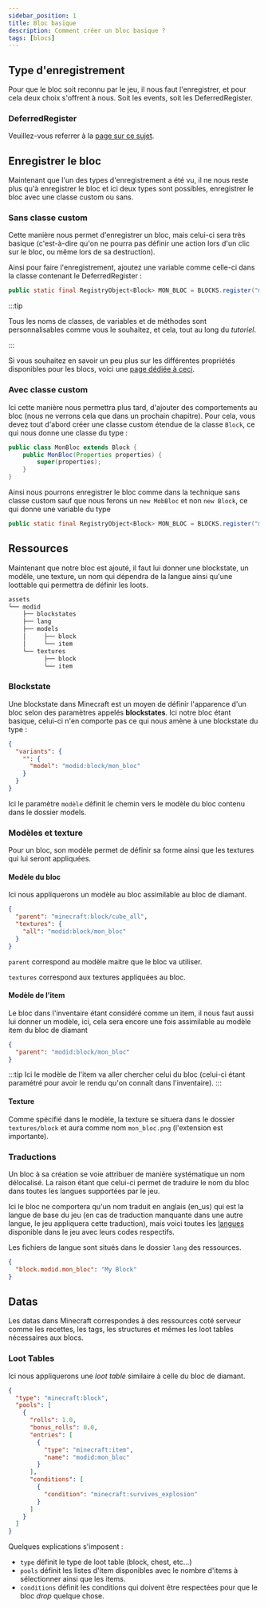 ```yaml
---
sidebar_position: 1
title: Bloc basique
description: Comment créer un bloc basique ?
tags: [blocs]
---
```


## Type d'enregistrement
Pour que le bloc soit reconnu par le jeu, il nous faut l'enregistrer, et pour cela deux choix s'offrent à nous. Soit les events, soit les DeferredRegister.

### DeferredRegister

Veuillez-vous referrer à la [page sur ce sujet](../register/deferred_register).

## Enregistrer le bloc

Maintenant que l'un des types d'enregistrement a été vu, il ne nous reste plus qu'à enregistrer le bloc et ici deux types sont possibles, enregistrer le bloc avec une classe custom ou sans.

### Sans classe custom

Cette manière nous permet d'enregistrer un bloc, mais celui-ci sera très basique (c'est-à-dire qu'on ne pourra pas définir une action lors d'un clic sur le bloc, ou même lors de sa destruction).

Ainsi pour faire l'enregistrement, ajoutez une variable comme celle-ci dans la classe contenant le DeferredRegister :

```java
public static final RegistryObject<Block> MON_BLOC = BLOCKS.register("mon_bloc", () -> new Block(Block.Properties.of(Material.STONE, MaterialColor.STONE)));
```

:::tip

Tous les noms de classes, de variables et de méthodes sont personnalisables comme vous le souhaitez, et cela, tout au long du *tutoriel*.

:::

Si vous souhaitez en savoir un peu plus sur les différentes propriétés disponibles pour les blocs, voici une [page dédiée à ceci](./properties).

### Avec classe custom
Ici cette manière nous permettra plus tard, d'ajouter des comportements au bloc (nous ne verrons cela que dans un prochain chapitre).
Pour cela, vous devez tout d'abord créer une classe custom étendue de la classe `Block`, ce qui nous donne une classe du type :
```java
public class MonBloc extends Block {
    public MonBloc(Properties properties) {
        super(properties);
    }
}
```

Ainsi nous pourrons enregistrer le bloc comme dans la technique sans classe custom sauf que nous ferons un `new MobBloc` et non `new Block`, ce qui donne une variable du type
```java
public static final RegistryObject<Block> MON_BLOC = BLOCKS.register("mon_bloc", () -> new MonBloc(Block.Properties.of(Material.STONE, MaterialColor.STONE)));
```

## Ressources

Maintenant que notre bloc est ajouté, il faut lui donner une blockstate, un modèle, une texture, un nom qui dépendra de la langue ainsi qu'une loottable qui permettra de définir les loots.

```sh title='Arborescence basique des ressources pour un mod'
assets
└── modid
    ├── blockstates
    ├── lang
    ├── models
    │     ├── block
    │     └── item
    └── textures
          ├── block
          └── item
```

### Blockstate

Une blockstate dans Minecraft est un moyen de définir l'apparence d'un bloc selon des paramètres appelés **blockstates**. Ici notre bloc étant basique, celui-ci n'en comporte pas ce qui nous amène à une blockstate du type :

```json
{
  "variants": {
    "": {
      "model": "modid:block/mon_bloc"
    }
  }
}
```

Ici le paramètre `modèle` définit le chemin vers le modèle du bloc contenu dans le dossier models.

### Modèles et texture

Pour un bloc, son modèle permet de définir sa forme ainsi que les textures qui lui seront appliquées.

#### Modèle du bloc

Ici nous appliquerons un modèle au bloc assimilable au bloc de diamant.

```json
{
  "parent": "minecraft:block/cube_all",
  "textures": {
    "all": "modid:block/mon_bloc"
  }
}
```

`parent` correspond au modèle maitre que le bloc va utiliser.

`textures` correspond aux textures appliquées au bloc.

#### Modèle de l'item

Le bloc dans l'inventaire étant considéré comme un item, il nous faut aussi lui donner un modèle, ici, cela sera encore une fois assimilable au modèle item du bloc de diamant

```json
{
  "parent": "modid:block/mon_bloc"
}
```

:::tip
Ici le modèle de l'item va aller chercher celui du bloc (celui-ci étant paramétré pour avoir le rendu qu'on connaît dans l'inventaire).
:::

#### Texture

Comme spécifié dans le modèle, la texture se situera dans le dossier `textures/block` et aura comme nom `mon_bloc.png` (l'extension est importante).

### Traductions
Un bloc à sa création se voie attribuer de manière systématique un nom délocalisé. La raison étant que celui-ci permet de traduire le nom du bloc dans toutes les langues supportées par le jeu.

Ici le bloc ne comportera qu'un nom traduit en anglais (en_us) qui est la langue de base du jeu (en cas de traduction manquante dans une autre langue, le jeu appliquera cette traduction), mais voici toutes les [langues](https://minecraft.fandom.com/wiki/Language) disponible dans le jeu avec leurs codes respectifs.

Les fichiers de langue sont situés dans le dossier `lang` des ressources.

```json title=en_us.json
{
  "block.modid.mon_bloc": "My Block"
}
```

## Datas

Les datas dans Minecraft correspondes à des ressources coté serveur comme les recettes, les tags, les structures et mêmes les loot tables nécessaires aux blocs.

### Loot Tables

Ici nous appliquerons une _loot table_ similaire à celle du bloc de diamant.

```json
{
  "type": "minecraft:block",
  "pools": [
    {
      "rolls": 1.0,
      "bonus_rolls": 0.0,
      "entries": [
        {
          "type": "minecraft:item",
          "name": "modid:mon_bloc"
        }
      ],
      "conditions": [
        {
          "condition": "minecraft:survives_explosion"
        }
      ]
    }
  ]
}
```

Quelques explications s'imposent :
- `type` définit le type de loot table (block, chest, etc...)
- `pools` définit les listes d'item disponibles avec le nombre d'items à sélectionner ainsi que les items.
- `conditions` définit les conditions qui doivent être respectées pour que le bloc _drop_ quelque chose.